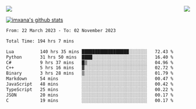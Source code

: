 <p>
  <a href="https://count.getloli.com/"><img src="https://count.getloli.com/get/@xana.readme?theme=moebooru-h"></a>
  <img src="https://weather-icon.journeyad.repl.co/@hangzhou?v=1" align="right">
</p>


<a href="https://github.com/imxana"><img align="center" src="https://github-readme-stats.vercel.app/api?username=imxana&show_icons=true&include_all_commits=true&hide_border=tru&custom_title=imxana%27s%20Github%20Stats" alt="imxana's github stats" /></a> 

<!--START_SECTION:waka-->

```txt
From: 22 March 2023 - To: 02 November 2023

Total Time: 194 hrs 7 mins

Lua          140 hrs 35 mins ██████████████████░░░░░░░   72.43 %
Python       31 hrs 50 mins  ████░░░░░░░░░░░░░░░░░░░░░   16.40 %
C#           9 hrs 37 mins   █▒░░░░░░░░░░░░░░░░░░░░░░░   04.96 %
C++          5 hrs 16 mins   ▓░░░░░░░░░░░░░░░░░░░░░░░░   02.72 %
Binary       3 hrs 28 mins   ▒░░░░░░░░░░░░░░░░░░░░░░░░   01.79 %
Markdown     54 mins         ░░░░░░░░░░░░░░░░░░░░░░░░░   00.47 %
JavaScript   48 mins         ░░░░░░░░░░░░░░░░░░░░░░░░░   00.42 %
TypeScript   25 mins         ░░░░░░░░░░░░░░░░░░░░░░░░░   00.22 %
JSON         20 mins         ░░░░░░░░░░░░░░░░░░░░░░░░░   00.17 %
C            19 mins         ░░░░░░░░░░░░░░░░░░░░░░░░░   00.17 %
```

<!--END_SECTION:waka-->
